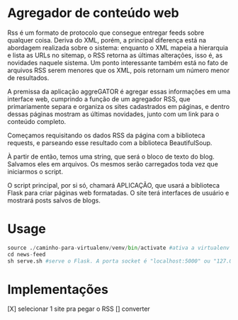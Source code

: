 # Agregador de conteúdo web

Rss é um formato de  protocolo que consegue entregar feeds sobre qualquer coisa. Deriva do XML, porém, a principal
diferença está na abordagem realizada sobre o sistema: enquanto o XML mapeia a hierarquia e
lista as URLs no sitemap, o RSS retorna as últimas alterações, isso é, as novidades naquele sistema.
Um ponto interessante também está no fato de arquivos RSS serem menores que os XML, pois retornam um número menor de resultados.


A premissa da aplicação aggreGATOR é agregar essas informações em uma interface web, cumprindo a função de um agregador RSS,
que primariamente separa e organiza os sites cadastrados em  páginas, e dentro dessas páginas mostram as últimas novidades,
junto com um link para o conteúdo completo.

Começamos requisitando os dados RSS da página com a biblioteca requests, e parseando esse resultado com a
biblioteca BeautifulSoup.

À partir de então, temos uma string, que será o bloco de texto do blog. Salvamos eles em arquivos. Os mesmos serão
carregados toda vez que iniciarmos o script.


O script principal, por si só, chamará APLICAÇÃO, que usará a biblioteca Flask para criar páginas web formatadas. O site terá interfaces de usuário e mostrará posts salvos de blogs.

# Usage

```python
source ./caminho-para-virtualenv/venv/bin/activate #ativa a virtualenv
cd news-feed
sh serve.sh #serve o Flask. A porta socket é "localhost:5000" ou "127.0.0.1:5000" no browser.
```


# Implementações

[X] selecionar 1 site pra pegar o RSS
[]  converter
